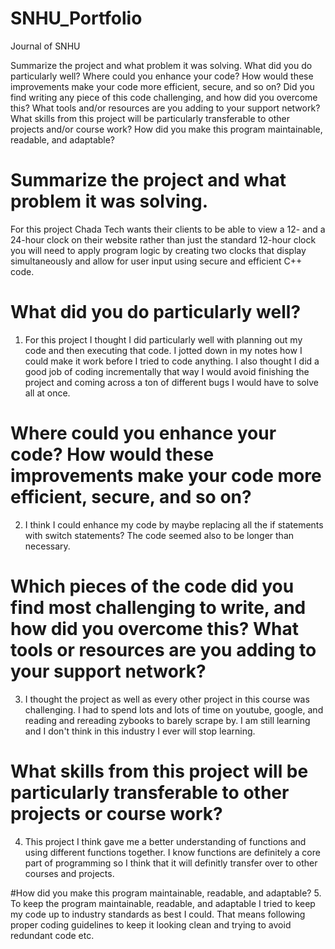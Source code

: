 # SNHU_Portfolio
Journal of SNHU


Summarize the project and what problem it was solving. What did you do particularly well? Where could you enhance your code? How would these improvements make your code more efficient, secure, and so on? Did you find writing any piece of this code challenging, and how did you overcome this? What tools and/or resources are you adding to your support network? What skills from this project will be particularly transferable to other projects and/or course work? How did you make this program maintainable, readable, and adaptable?

# Summarize the project and what problem it was solving.
 For this project Chada Tech wants their clients to be able to view a 12- and a 24-hour clock on their website rather than just the standard 12-hour clock you will need to apply program logic by creating two clocks that display simultaneously and allow for user input using secure and efficient C++ code.

# What did you do particularly well?
1. For this project I thought I did particularly well with planning out my code and then executing that code. I jotted down in my notes how I could make it work before I tried to code anything. I also thought I did a good job of coding incrementally that way I would avoid finishing the project and coming across a ton of different bugs I would have to solve all at once.

# Where could you enhance your code? How would these improvements make your code more efficient, secure, and so on?
2. I think I could enhance my code by maybe replacing all the if statements with switch statements? The code seemed also to be longer than necessary.

# Which pieces of the code did you find most challenging to write, and how did you overcome this? What tools or resources are you adding to your support network?
3. I thought the project as well as every other project in this course was challenging. I had to spend lots and lots of time on youtube, google, and reading and rereading zybooks to barely scrape by. I am still learning and I don't think in this industry I ever will stop learning.

# What skills from this project will be particularly transferable to other projects or course work?
4. This project I think gave me a better understanding of functions and using different functions together. I know functions are definitely a core part of programming so I think that it will definitly transfer over to other courses and projects.

#How did you make this program maintainable, readable, and adaptable?
5. To keep the program maintainable, readable, and adaptable I tried to keep my code up to industry standards as best I could. That means following proper coding guidelines to keep it looking clean and trying to avoid redundant code etc.
